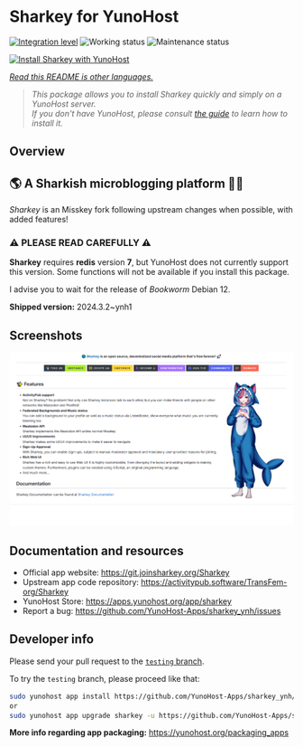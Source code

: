 <!--
N.B.: This README was automatically generated by <https://github.com/YunoHost/apps/tree/master/tools/readme_generator>
It shall NOT be edited by hand.
-->

# Sharkey for YunoHost

[![Integration level](https://dash.yunohost.org/integration/sharkey.svg)](https://dash.yunohost.org/appci/app/sharkey) ![Working status](https://ci-apps.yunohost.org/ci/badges/sharkey.status.svg) ![Maintenance status](https://ci-apps.yunohost.org/ci/badges/sharkey.maintain.svg)

[![Install Sharkey with YunoHost](https://install-app.yunohost.org/install-with-yunohost.svg)](https://install-app.yunohost.org/?app=sharkey)

*[Read this README is other languages.](./ALL_README.md)*

> *This package allows you to install Sharkey quickly and simply on a YunoHost server.*  
> *If you don't have YunoHost, please consult [the guide](https://yunohost.org/install) to learn how to install it.*

## Overview

## 🌎 A Sharkish microblogging platform 🦈🚀 

_Sharkey_ is an Misskey fork following upstream changes when possible, with added features!

### ⚠️ PLEASE READ CAREFULLY ⚠️

**Sharkey** requires **redis** version **7**, but YunoHost does not currently support this version.
Some functions will not be available if you install this package.

I advise you to wait for the release of _Bookworm_ Debian 12.


**Shipped version:** 2024.3.2~ynh1

## Screenshots

![Screenshot of Sharkey](./doc/screenshots/screenshot-desktop.png)

## Documentation and resources

- Official app website: <https://git.joinsharkey.org/Sharkey>
- Upstream app code repository: <https://activitypub.software/TransFem-org/Sharkey>
- YunoHost Store: <https://apps.yunohost.org/app/sharkey>
- Report a bug: <https://github.com/YunoHost-Apps/sharkey_ynh/issues>

## Developer info

Please send your pull request to the [`testing` branch](https://github.com/YunoHost-Apps/sharkey_ynh/tree/testing).

To try the `testing` branch, please proceed like that:

```bash
sudo yunohost app install https://github.com/YunoHost-Apps/sharkey_ynh/tree/testing --debug
or
sudo yunohost app upgrade sharkey -u https://github.com/YunoHost-Apps/sharkey_ynh/tree/testing --debug
```

**More info regarding app packaging:** <https://yunohost.org/packaging_apps>
